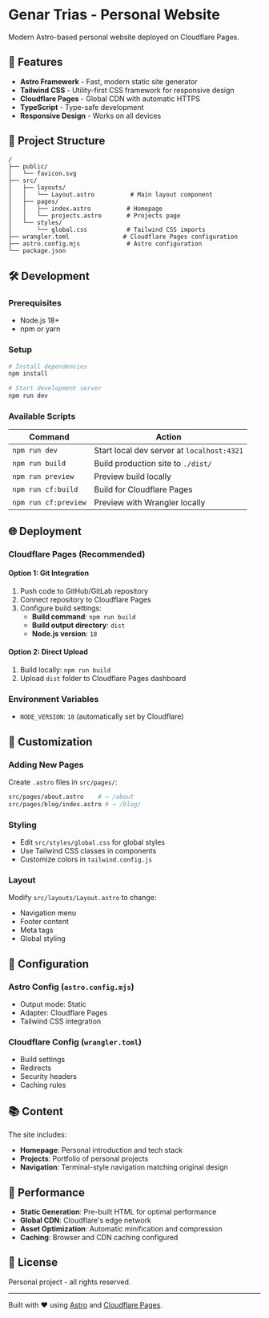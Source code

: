 # Genar Trias - Personal Website

Modern Astro-based personal website deployed on Cloudflare Pages.

## 🚀 Features

- **Astro Framework** - Fast, modern static site generator
- **Tailwind CSS** - Utility-first CSS framework for responsive design
- **Cloudflare Pages** - Global CDN with automatic HTTPS
- **TypeScript** - Type-safe development
- **Responsive Design** - Works on all devices

## 📁 Project Structure

```
/
├── public/
│   └── favicon.svg
├── src/
│   ├── layouts/
│   │   └── Layout.astro          # Main layout component
│   ├── pages/
│   │   ├── index.astro          # Homepage
│   │   └── projects.astro       # Projects page
│   └── styles/
│       └── global.css           # Tailwind CSS imports
├── wrangler.toml               # Cloudflare Pages configuration
├── astro.config.mjs             # Astro configuration
└── package.json
```

## 🛠️ Development

### Prerequisites
- Node.js 18+ 
- npm or yarn

### Setup
```bash
# Install dependencies
npm install

# Start development server
npm run dev
```

### Available Scripts

| Command | Action |
|---------|--------|
| `npm run dev` | Start local dev server at `localhost:4321` |
| `npm run build` | Build production site to `./dist/` |
| `npm run preview` | Preview build locally |
| `npm run cf:build` | Build for Cloudflare Pages |
| `npm run cf:preview` | Preview with Wrangler locally |

## 🌐 Deployment

### Cloudflare Pages (Recommended)

#### Option 1: Git Integration
1. Push code to GitHub/GitLab repository
2. Connect repository to Cloudflare Pages
3. Configure build settings:
   - **Build command**: `npm run build`
   - **Build output directory**: `dist`
   - **Node.js version**: `18`

#### Option 2: Direct Upload
1. Build locally: `npm run build`
2. Upload `dist` folder to Cloudflare Pages dashboard

### Environment Variables
- `NODE_VERSION`: `18` (automatically set by Cloudflare)

## 🎨 Customization

### Adding New Pages
Create `.astro` files in `src/pages/`:
```bash
src/pages/about.astro    # → /about
src/pages/blog/index.astro # → /blog/
```

### Styling
- Edit `src/styles/global.css` for global styles
- Use Tailwind CSS classes in components
- Customize colors in `tailwind.config.js`

### Layout
Modify `src/layouts/Layout.astro` to change:
- Navigation menu
- Footer content
- Meta tags
- Global styling

## 🔧 Configuration

### Astro Config (`astro.config.mjs`)
- Output mode: Static
- Adapter: Cloudflare Pages
- Tailwind CSS integration

### Cloudflare Config (`wrangler.toml`)
- Build settings
- Redirects
- Security headers
- Caching rules

## 📚 Content

The site includes:
- **Homepage**: Personal introduction and tech stack
- **Projects**: Portfolio of personal projects
- **Navigation**: Terminal-style navigation matching original design

## 🚀 Performance

- **Static Generation**: Pre-built HTML for optimal performance
- **Global CDN**: Cloudflare's edge network
- **Asset Optimization**: Automatic minification and compression
- **Caching**: Browser and CDN caching configured

## 📄 License

Personal project - all rights reserved.

---

Built with ❤️ using [Astro](https://astro.build) and [Cloudflare Pages](https://pages.cloudflare.com).